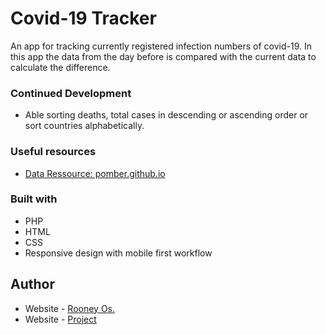 # Covid-19 Tracker

An app for tracking currently registered infection numbers of covid-19.
In this app the data from the day before is compared with the current data to calculate the difference.

### Continued Development

- Able sorting deaths, total cases in descending or ascending order or sort countries alphabetically.

### Useful resources

- [Data Ressource: pomber.github.io](https://pomber.github.io/covid19/timeseries.json)

### Built with

- PHP
- HTML
- CSS
- Responsive design with mobile first workflow

## Author

- Website - [Rooney Os.](https://www.ronios.de)
- Website - [Project](https://covid.ronios.de)

